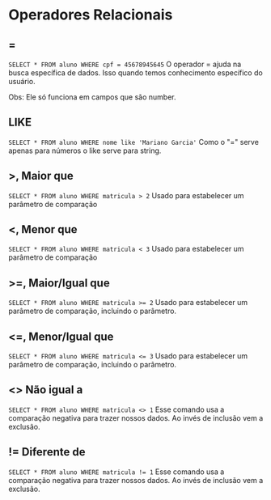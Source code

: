 # Operadores Relacionais

## = 

`SELECT * FROM aluno WHERE cpf = 45678945645`
O operador = ajuda na busca específica de dados. Isso quando temos conhecimento específico do usuário.

Obs: Ele só funciona em campos que são number.

## LIKE

`SELECT * FROM aluno WHERE nome like 'Mariano Garcia'`
Como o "=" serve apenas para números o like serve para string.

## >, Maior que

`SELECT * FROM aluno WHERE matricula > 2`
Usado para estabelecer um parâmetro de comparação

## <, Menor que

`SELECT * FROM aluno WHERE matricula < 3`
Usado para estabelecer um parâmetro de comparação

## >=, Maior/Igual que

`SELECT * FROM aluno WHERE matricula >= 2`
Usado para estabelecer um parâmetro de comparação, incluindo o parâmetro.

## <=, Menor/Igual que

`SELECT * FROM aluno WHERE matricula <= 3`
Usado para estabelecer um parâmetro de comparação, incluindo o parâmetro.

## <> Não igual a

`SELECT * FROM aluno WHERE matricula <> 1`
Esse comando usa a comparação negativa para trazer nossos dados. Ao invés de inclusão vem a exclusão.

## != Diferente de

`SELECT * FROM aluno WHERE matricula != 1`
Esse comando usa a comparação negativa para trazer nossos dados. Ao invés de inclusão vem a exclusão.